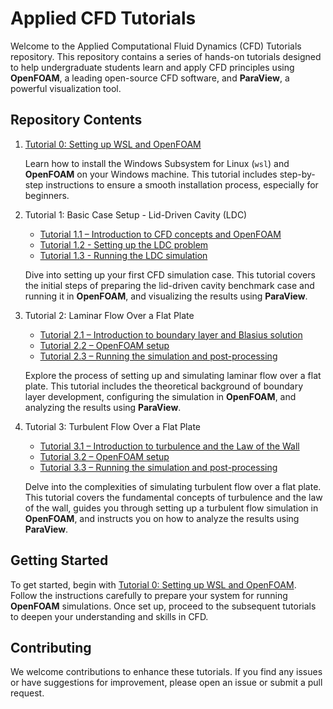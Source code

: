 # Applied CFD Tutorials
Welcome to the Applied Computational Fluid Dynamics (CFD) Tutorials repository. This repository contains a series of hands-on tutorials designed to help undergraduate students learn and apply CFD principles using **OpenFOAM**, a leading open-source CFD software, and **ParaView**, a powerful visualization tool.

## Repository Contents
1. [Tutorial 0: Setting up WSL and OpenFOAM](Tutorial_0/README.md)
   
   Learn how to install the Windows Subsystem for Linux (`wsl`) and **OpenFOAM** on your Windows machine. This tutorial includes step-by-step instructions to ensure a smooth installation process, especially for beginners.

2. Tutorial 1: Basic Case Setup - Lid-Driven Cavity (LDC) 
   - [Tutorial 1.1 – Introduction to CFD concepts and OpenFOAM](Tutorial_1/README.md)
   - [Tutorial 1.2 - Setting up the LDC problem](Tutorial_1/Tutorial_1_2/README.md)
   - [Tutorial 1.3 - Running the LDC simulation](Tutorial_1/Tutorial_1_3/README.md)
   
   Dive into setting up your first CFD simulation case. This tutorial covers the initial steps of preparing the lid-driven cavity benchmark case and running it in **OpenFOAM**, and visualizing the results using **ParaView**.

3. Tutorial 2: Laminar Flow Over a Flat Plate
   - [Tutorial 2.1 – Introduction to boundary layer and Blasius solution](Tutorial_2/README.md)
   - [Tutorial 2.2 – OpenFOAM setup](Tutorial_2/Tutorial_2_2/README.md)
   - [Tutorial 2.3 – Running the simulation and post-processing](Tutorial_2/Tutorial_2_3/README.md)

   Explore the process of setting up and simulating laminar flow over a flat plate. This tutorial includes the theoretical background of boundary layer development, configuring the simulation in **OpenFOAM**, and analyzing the results using **ParaView**.

4. Tutorial 3: Turbulent Flow Over a Flat Plate
   - [Tutorial 3.1 – Introduction to turbulence and the Law of the Wall](Tutorial_3/README.md)
   - [Tutorial 3.2 – OpenFOAM setup](Tutorial_3/Tutorial_3_2/README.md)
   - [Tutorial 3.3 – Running the simulation and post-processing](Tutorial_3/Tutorial_3_3/README.md)

   Delve into the complexities of simulating turbulent flow over a flat plate. This tutorial covers the fundamental concepts of turbulence and the law of the wall, guides you through setting up a turbulent flow simulation in **OpenFOAM**, and instructs you on how to analyze the results using **ParaView**.

## Getting Started
To get started, begin with [Tutorial 0: Setting up WSL and OpenFOAM](Tutorial_0/README.md). Follow the instructions carefully to prepare your system for running **OpenFOAM** simulations. Once set up, proceed to the subsequent tutorials to deepen your understanding and skills in CFD.

## Contributing
We welcome contributions to enhance these tutorials. If you find any issues or have suggestions for improvement, please open an issue or submit a pull request.